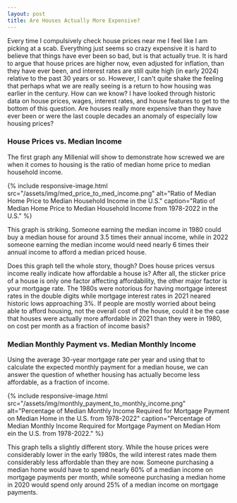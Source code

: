 ```yaml
---
layout: post
title: Are Houses Actually More Expensive?
---
```


Every time I compulsively check house prices near me I feel like I am picking at a scab. Everything just seems so crazy expensive it is hard to believe that things have ever been so bad, but is that actually true. It is hard to argue that house prices are higher now, even adjusted for inflation, than they have ever been, and interest rates are still quite high (in early 2024) relative to the past 30 years or so. However, I can't quite shake the feeling that perhaps what we are really seeing is a return to how housing was earlier in the century. How can we know? I have looked through historic data on house prices, wages, interest rates, and house features to get to the bottom of this question. Are houses really more expensive than they have ever been or were the last couple decades an anomaly of especially low housing prices?

### House Prices vs. Median Income

The first graph any Millenial will show to demonstrate how screwed we are when it comes to housing is the ratio of median home price to median household income.

{% include responsive-image.html src="/assets/img/med_price_to_med_income.png" alt="Ratio of Median Home Price to Median Household Income in the U.S." caption="Ratio of Median Home Price to Median Household Income from 1978-2022 in the U.S." %}

This graph is striking. Someone earning the median income in 1980 could buy a median house for around 3.5 times their annual income, while in 2022 someone earning the median income would need nearly 6 times their annual income to afford a median priced house.

Does this graph tell the whole story, though? Does house prices versus income really indicate how affordable a house is? After all, the sticker price of a house is only one factor affecting affordability, the other major factor is your mortgage rate. The 1980s were notorious for having mortgage interest rates in the double digits while mortgage interest rates in 2021 neared historic lows approaching 3%. If people are mostly worried about being able to afford housing, not the overall cost of the house, could it be the case that houses were actually more affordable in 2021 than they were in 1980, on cost per month as a fraction of income basis?

### Median Monthly Payment vs. Median Monthly Income

Using the average 30-year mortgage rate per year and using that to calculate the expected monthly payment for a median house, we can answer the question of whether housing has actually become less affordable, as a fraction of income. 

{% include responsive-image.html src="/assets/img/monthly_payment_to_monthly_income.png" alt="Percentage of Median Monthly Income Required for Mortgage Payment on Median Home in the U.S. from 1978-2022" caption="Percentage of Median Monthly Income Required for Mortgage Payment on Median Hom ein the U.S. from 1978-2022." %}

This graph tells a slightly different story. While the house prices were considerably lower in the early 1980s, the wild interest rates made them considerably less affordable than they are now. Someone purchasing a median home would have to spend nearly 60% of a median income on mortgage payments per month, while someone purchasing a median home in 2020 would spend only around 25% of a median income on mortgage payments. 
